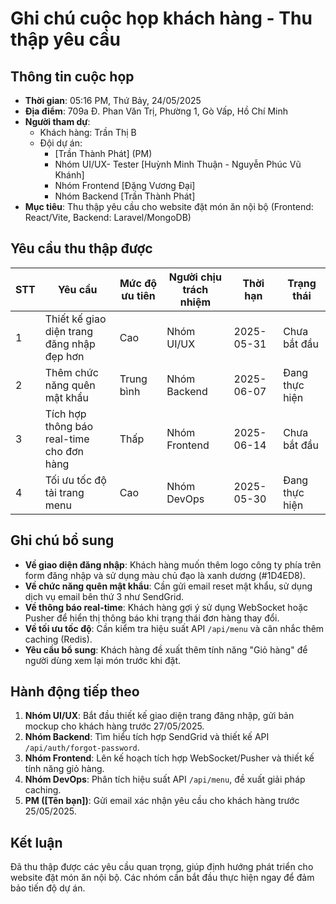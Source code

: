 # Ghi chú cuộc họp khách hàng - Thu thập yêu cầu

## Thông tin cuộc họp
- **Thời gian**: 05:16 PM, Thứ Bảy, 24/05/2025  
- **Địa điểm**: 709a Đ. Phan Văn Trị, Phường 1, Gò Vấp, Hồ Chí Minh
- **Người tham dự**:  
  - Khách hàng:  Trần Thị B
  - Đội dự án:  
    + [Trần Thành Phát] (PM)  
    + Nhóm UI/UX- Tester [Huỳnh Minh Thuận - Nguyễn Phúc Vũ Khánh]  
    + Nhóm Frontend [Đặng Vương Đại]  
    + Nhóm Backend [Trần Thành Phát]  
- **Mục tiêu**: Thu thập yêu cầu cho website đặt món ăn nội bộ (Frontend: React/Vite, Backend: Laravel/MongoDB)

## Yêu cầu thu thập được

| STT | Yêu cầu                          | Mức độ ưu tiên | Người chịu trách nhiệm | Thời hạn    | Trạng thái      |
|-----|----------------------------------|----------------|------------------------|-------------|-----------------|
| 1   | Thiết kế giao diện trang đăng nhập đẹp hơn | Cao            | Nhóm UI/UX             | 2025-05-31  | Chưa bắt đầu    |
| 2   | Thêm chức năng quên mật khẩu      | Trung bình     | Nhóm Backend           | 2025-06-07  | Đang thực hiện  |
| 3   | Tích hợp thông báo real-time cho đơn hàng | Thấp           | Nhóm Frontend          | 2025-06-14  | Chưa bắt đầu    |
| 4   | Tối ưu tốc độ tải trang menu      | Cao            | Nhóm DevOps            | 2025-05-30  | Đang thực hiện  |

## Ghi chú bổ sung
- **Về giao diện đăng nhập**: Khách hàng muốn thêm logo công ty phía trên form đăng nhập và sử dụng màu chủ đạo là xanh dương (#1D4ED8).  
- **Về chức năng quên mật khẩu**: Cần gửi email reset mật khẩu, sử dụng dịch vụ email bên thứ 3 như SendGrid.  
- **Về thông báo real-time**: Khách hàng gợi ý sử dụng WebSocket hoặc Pusher để hiển thị thông báo khi trạng thái đơn hàng thay đổi.  
- **Về tối ưu tốc độ**: Cần kiểm tra hiệu suất API `/api/menu` và cân nhắc thêm caching (Redis).  
- **Yêu cầu bổ sung**: Khách hàng đề xuất thêm tính năng "Giỏ hàng" để người dùng xem lại món trước khi đặt.  

## Hành động tiếp theo
1. **Nhóm UI/UX**: Bắt đầu thiết kế giao diện trang đăng nhập, gửi bản mockup cho khách hàng trước 27/05/2025.  
2. **Nhóm Backend**: Tìm hiểu tích hợp SendGrid và thiết kế API `/api/auth/forgot-password`.  
3. **Nhóm Frontend**: Lên kế hoạch tích hợp WebSocket/Pusher và thiết kế tính năng giỏ hàng.  
4. **Nhóm DevOps**: Phân tích hiệu suất API `/api/menu`, đề xuất giải pháp caching.  
5. **PM ([Tên bạn])**: Gửi email xác nhận yêu cầu cho khách hàng trước 25/05/2025.

## Kết luận
Đã thu thập được các yêu cầu quan trọng, giúp định hướng phát triển cho website đặt món ăn nội bộ. Các nhóm cần bắt đầu thực hiện ngay để đảm bảo tiến độ dự án.
